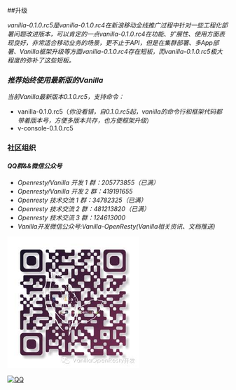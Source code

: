 ##升级

*vanilla-0.1.0.rc5是vanilla-0.1.0.rc4在新浪移动全线推广过程中针对一些工程化部署问题改进版本，可以肯定的一点vanilla-0.1.0.rc4在功能、扩展性、使用方面表现良好，非常适合移动业务的场景，更不止于API，但是在集群部署、多App部署、Vanilla框架升级等方面vanilla-0.1.0.rc4存在短板，而vanilla-0.1.0.rc5极大程度的弥补了这些短板。*

### *推荐始终使用最新版的Vanilla*
*当前Vanilla最新版本0.1.0.rc5，支持命令：*

- vanilla-0.1.0.rc5（*你没看错，自0.1.0.rc5起，vanilla的命令行和框架代码都带着版本号，方便多版本共存，也方便框架升级*）
- v-console-0.1.0.rc5


### 社区组织
#### *QQ群&&微信公众号*
- *Openresty/Vanilla 开发 1 群：205773855（已满）*
- *Openresty/Vanilla 开发 2 群：419191655*
- *Openresty 技术交流 1 群：34782325（已满）*
- *Openresty 技术交流 2 群：481213820（已满）*
- *Openresty 技术交流 3 群：124613000*
- *Vanilla开发微信公众号:Vanilla-OpenResty(Vanilla相关资讯、文档推送)*

![vanilla](va_c.jpeg)

[![QQ](http://pub.idqqimg.com/wpa/images/group.png)](http://shang.qq.com/wpa/qunwpa?idkey=673157ee0f0207ce2fb305d15999225c5aa967e88913dfd651a8cf59e18fd459)